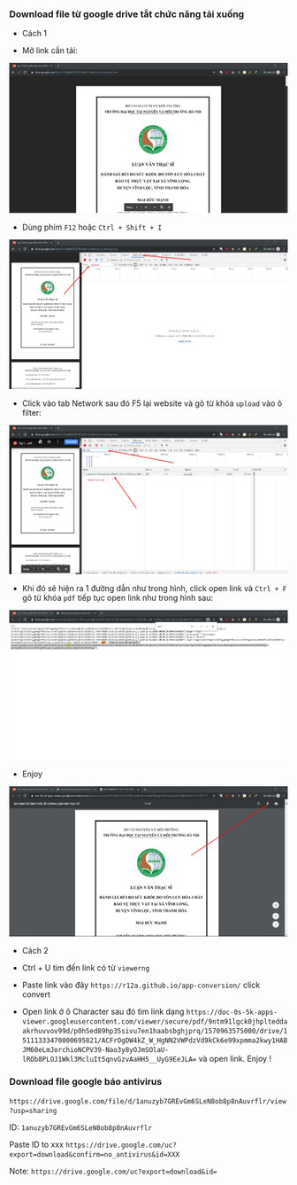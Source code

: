 ### Download file từ google drive tắt chức năng tải xuống

* Cách 1

- Mở link cần tải:

<img src="/img/14.jpg">

- Dùng phím `F12` hoặc `Ctrl + Shift + I`

<img src="/img/15.jpg">

- Click vào tab Network sau đó F5 lại website và gõ từ khóa `upload` vào ô filter:

<img src="/img/16.jpg">

- Khi đó sẽ hiện ra 1 đường dẫn như trong hình, click open link và `Ctrl + F` gõ từ khóa `pdf` tiếp tục open link như trong hình sau:

<img src="/img/17.jpg">

- Enjoy 

<img src="/img/18.jpg">

* Cách 2
- Ctrl + U tìm đến link có từ `viewerng`

- Paste link vào đây `https://r12a.github.io/app-conversion/` click convert 

- Open link ở ô Character sau đó tìm link dạng `https://doc-0s-5k-apps-viewer.googleusercontent.com/viewer/secure/pdf/9ntm91lgck0jhplteddaakrhuvvov99d/p0h5ed89hp35sivu7en1haabsbghjprq/1570963575000/drive/15111333470000695821/ACFrOgDW4kZ_W_HgNN2VWPdzVd9kCk6e99xpmma2kwy1HABJM60eLmJorchioNCPV39-Nao3y8yOJmSOlaU-lROb8PLOJ1Wkl3McluIt5qnvGzvAaHH5__UyG9EeJLA=` và open link. Enjoy !

### Download file google báo antivirus

`https://drive.google.com/file/d/1anuzyb7GREvGm6SLeN8ob8p8nAuvrflr/view?usp=sharing`

ID: `1anuzyb7GREvGm6SLeN8ob8p8nAuvrflr`

Paste ID to xxx
`https://drive.google.com/uc?export=download&confirm=no_antivirus&id=XXX`

Note: `https://drive.google.com/uc?export=download&id=`









